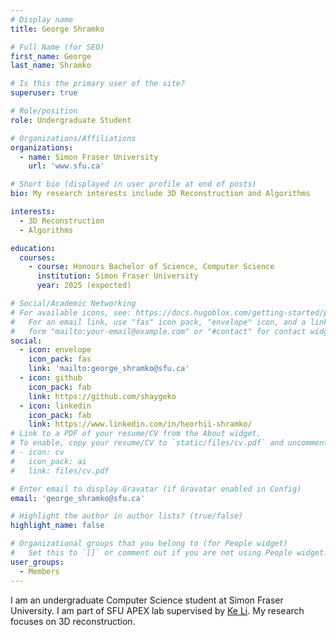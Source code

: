 ```yaml
---
# Display name
title: George Shramko

# Full Name (for SEO)
first_name: George
last_name: Shramko

# Is this the primary user of the site?
superuser: true

# Role/position
role: Undergraduate Student

# Organizations/Affiliations
organizations:
  - name: Simon Fraser University
    url: 'www.sfu.ca'

# Short bio (displayed in user profile at end of posts)
bio: My research interests include 3D Reconstruction and Algorithms

interests:
  - 3D Reconstruction
  - Algorithms

education:
  courses:
    - course: Honours Bachelor of Science, Computer Science
      institution: Simon Fraser University
      year: 2025 (expected)

# Social/Academic Networking
# For available icons, see: https://docs.hugoblox.com/getting-started/page-builder/#icons
#   For an email link, use "fas" icon pack, "envelope" icon, and a link in the
#   form "mailto:your-email@example.com" or "#contact" for contact widget.
social:
  - icon: envelope
    icon_pack: fas
    link: 'mailto:george_shramko@sfu.ca'
  - icon: github
    icon_pack: fab
    link: https://github.com/shaygeko
  - icon: linkedin
    icon_pack: fab
    link: https://www.linkedin.com/in/heorhii-shramko/
# Link to a PDF of your resume/CV from the About widget.
# To enable, copy your resume/CV to `static/files/cv.pdf` and uncomment the lines below.
# - icon: cv
#   icon_pack: ai
#   link: files/cv.pdf

# Enter email to display Gravatar (if Gravatar enabled in Config)
email: 'george_shramko@sfu.ca'

# Highlight the author in author lists? (true/false)
highlight_name: false

# Organizational groups that you belong to (for People widget)
#   Set this to `[]` or comment out if you are not using People widget.
user_groups:
  - Members
---
```


I am an undergraduate Computer Science student at Simon Fraser University. I am part of SFU APEX lab supervised by [Ke Li](https://www.sfu.ca/~keli//). My research focuses on 3D reconstruction.